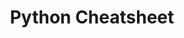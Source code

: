 ---
title: Python Cheatsheet
category: language
resource-url: https://www.pythonsheets.com/
blurb: Act like you know python by looking this up.
suggester: Faiz 
audience: beginner
---